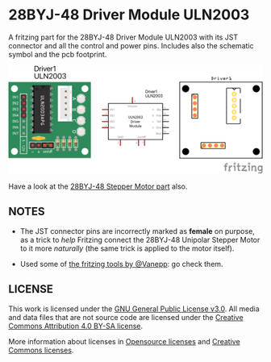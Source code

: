 # 28BYJ-48 Driver Module ULN2003
A fritzing part for the 28BYJ-48 Driver Module ULN2003 with its JST connector and all the control and power pins. Includes also the schematic symbol and the pcb footprint.

![28BYJ-48-driver](28BYJ-48-driver.png)

Have a look at the [28BYJ-48 Stepper Motor part](../28BYJ-48-motor/) also.

## NOTES

* The JST connector pins are incorrectly marked as **female** on purpose, as a trick to *help* Fritzing connect the 28BYJ-48 Unipolar Stepper Motor to it more *naturally* (the same trick is applied to the motor itself).

* Used some of [the fritzing tools by @Vanepp](https://github.com/vanepp): go check them.

## LICENSE

This work is licensed under the [GNU General Public License v3.0](../LICENSE-GPLV30). All media and data files that are not source code are licensed under the [Creative Commons Attribution 4.0 BY-SA license](../LICENSE-CCBYSA40).

More information about licenses in [Opensource licenses](https://opensource.org/licenses/) and [Creative Commons licenses](https://creativecommons.org/licenses/).
